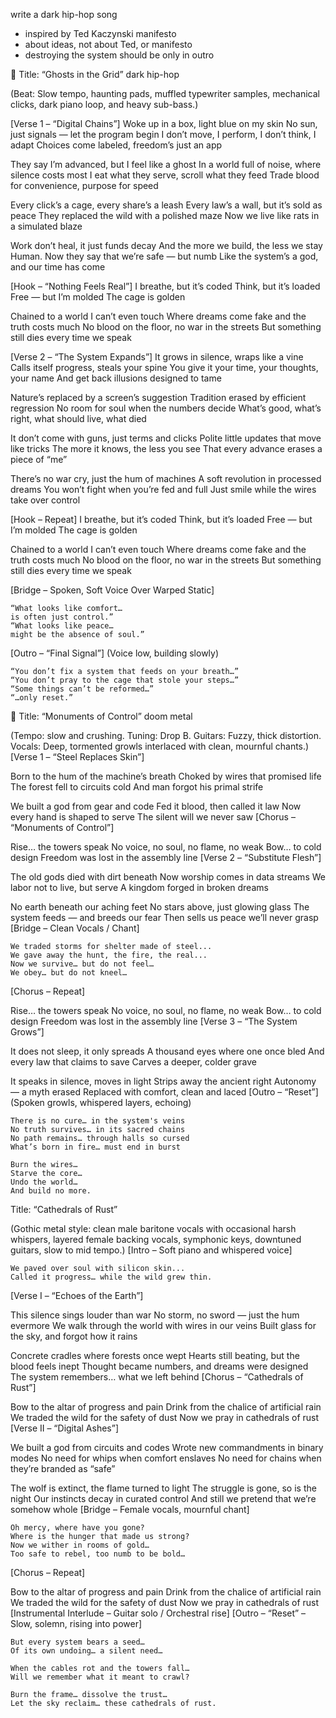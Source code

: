 write a dark hip-hop song
 - inspired by Ted Kaczynski manifesto
 - about ideas, not about Ted, or manifesto
 - destroying the system should be only in outro



🎵 Title: “Ghosts in the Grid”
dark hip-hop

(Beat: Slow tempo, haunting pads, muffled typewriter samples, mechanical clicks, dark piano loop, and heavy sub-bass.)

[Verse 1 – “Digital Chains”]
Woke up in a box, light blue on my skin
No sun, just signals — let the program begin
I don’t move, I perform, I don’t think, I adapt
Choices come labeled, freedom’s just an app

They say I’m advanced, but I feel like a ghost
In a world full of noise, where silence costs most
I eat what they serve, scroll what they feed
Trade blood for convenience, purpose for speed

Every click’s a cage, every share’s a leash
Every law’s a wall, but it’s sold as peace
They replaced the wild with a polished maze
Now we live like rats in a simulated blaze

Work don’t heal, it just funds decay
And the more we build, the less we stay
Human.
Now they say that we’re safe — but numb
Like the system’s a god, and our time has come

[Hook – “Nothing Feels Real”]
I breathe, but it’s coded
Think, but it’s loaded
Free — but I’m molded
The cage is golden

Chained to a world I can’t even touch
Where dreams come fake and the truth costs much
No blood on the floor, no war in the streets
But something still dies every time we speak

[Verse 2 – “The System Expands”]
It grows in silence, wraps like a vine
Calls itself progress, steals your spine
You give it your time, your thoughts, your name
And get back illusions designed to tame

Nature’s replaced by a screen’s suggestion
Tradition erased by efficient regression
No room for soul when the numbers decide
What’s good, what’s right, what should live, what died

It don’t come with guns, just terms and clicks
Polite little updates that move like tricks
The more it knows, the less you see
That every advance erases a piece of “me”

There’s no war cry, just the hum of machines
A soft revolution in processed dreams
You won’t fight when you’re fed and full
Just smile while the wires take over control

[Hook – Repeat]
I breathe, but it’s coded
Think, but it’s loaded
Free — but I’m molded
The cage is golden

Chained to a world I can’t even touch
Where dreams come fake and the truth costs much
No blood on the floor, no war in the streets
But something still dies every time we speak

[Bridge – Spoken, Soft Voice Over Warped Static]

    “What looks like comfort…
    is often just control.”
    “What looks like peace…
    might be the absence of soul.”

[Outro – “Final Signal”] (Voice low, building slowly)

    “You don’t fix a system that feeds on your breath…”
    “You don’t pray to the cage that stole your steps…”
    “Some things can’t be reformed…”
    “…only reset.”



🎸 Title: “Monuments of Control”
doom metal

(Tempo: slow and crushing. Tuning: Drop B. Guitars: Fuzzy, thick distortion. Vocals: Deep, tormented growls interlaced with clean, mournful chants.)
[Verse 1 – “Steel Replaces Skin”]

Born to the hum of the machine’s breath
Choked by wires that promised life
The forest fell to circuits cold
And man forgot his primal strife

We built a god from gear and code
Fed it blood, then called it law
Now every hand is shaped to serve
The silent will we never saw
[Chorus – “Monuments of Control”]

Rise… the towers speak
No voice, no soul, no flame, no weak
Bow… to cold design
Freedom was lost in the assembly line
[Verse 2 – “Substitute Flesh”]

The old gods died with dirt beneath
Now worship comes in data streams
We labor not to live, but serve
A kingdom forged in broken dreams

No earth beneath our aching feet
No stars above, just glowing glass
The system feeds — and breeds our fear
Then sells us peace we’ll never grasp
[Bridge – Clean Vocals / Chant]

    We traded storms for shelter made of steel...
    We gave away the hunt, the fire, the real...
    Now we survive… but do not feel…
    We obey… but do not kneel…

[Chorus – Repeat]

Rise… the towers speak
No voice, no soul, no flame, no weak
Bow… to cold design
Freedom was lost in the assembly line
[Verse 3 – “The System Grows”]

It does not sleep, it only spreads
A thousand eyes where one once bled
And every law that claims to save
Carves a deeper, colder grave

It speaks in silence, moves in light
Strips away the ancient right
Autonomy — a myth erased
Replaced with comfort, clean and laced
[Outro – “Reset”] (Spoken growls, whispered layers, echoing)

    There is no cure… in the system's veins
    No truth survives… in its sacred chains
    No path remains… through halls so cursed
    What’s born in fire… must end in burst

    Burn the wires…
    Starve the core…
    Undo the world…
    And build no more.



Title: “Cathedrals of Rust”

(Gothic metal style: clean male baritone vocals with occasional harsh whispers, layered female backing vocals, symphonic keys, downtuned guitars, slow to mid tempo.)
[Intro – Soft piano and whispered voice]

    We paved over soul with silicon skin...
    Called it progress… while the wild grew thin.

[Verse I – “Echoes of the Earth”]

This silence sings louder than war
No storm, no sword — just the hum evermore
We walk through the world with wires in our veins
Built glass for the sky, and forgot how it rains

Concrete cradles where forests once wept
Hearts still beating, but the blood feels inept
Thought became numbers, and dreams were designed
The system remembers… what we left behind
[Chorus – “Cathedrals of Rust”]

Bow to the altar of progress and pain
Drink from the chalice of artificial rain
We traded the wild for the safety of dust
Now we pray in cathedrals of rust
[Verse II – “Digital Ashes”]

We built a god from circuits and codes
Wrote new commandments in binary modes
No need for whips when comfort enslaves
No need for chains when they’re branded as “safe”

The wolf is extinct, the flame turned to light
The struggle is gone, so is the night
Our instincts decay in curated control
And still we pretend that we’re somehow whole
[Bridge – Female vocals, mournful chant]

    Oh mercy, where have you gone?
    Where is the hunger that made us strong?
    Now we wither in rooms of gold…
    Too safe to rebel, too numb to be bold…

[Chorus – Repeat]

Bow to the altar of progress and pain
Drink from the chalice of artificial rain
We traded the wild for the safety of dust
Now we pray in cathedrals of rust
[Instrumental Interlude – Guitar solo / Orchestral rise]
[Outro – “Reset” – Slow, solemn, rising into power]

    But every system bears a seed…
    Of its own undoing… a silent need…

    When the cables rot and the towers fall…
    Will we remember what it meant to crawl?

    Burn the frame… dissolve the trust…
    Let the sky reclaim… these cathedrals of rust.
